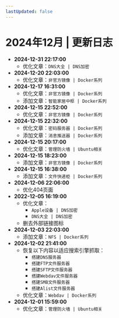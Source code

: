 ```yaml
---
lastUpdated: false
---
```


# 2024年12月 | 更新日志

- **2024-12-31 22:17:00**
  - 优化文章：`DNS大全 | DNS加密`
- **2024-12-20 22:03:00**
  - 优化文章：`非官方镜像 | Docker系列`
- **2024-12-17 16:31:00**
  - 优化文章：`非官方镜像 | Docker系列`
  - 添加文章：`智能家居中枢 | Docker系列`
- **2024-12-15 22:52:00**
  - 优化文章：`非官方镜像 | Docker系列`
- **2024-12-15 22:32:00**
  - 优化文章：`密码服务器 | Docker系列`
  - 添加文章：`消息推送器 | Docker系列`
- **2024-12-15 20:17:00**
  - 优化文章：`管理防火墙 | Ubuntu相关`
- **2024-12-15 18:23:00**
  - 添加文章：`非官方镜像 | Docker系列`
- **2024-12-15 16:38:00**
  - 添加文章：`文件快递柜 | Docker系列`
- **2024-12-06 22:06:00**
  - 优化404页面
- **2022-12-05 16:19:00**
  - 优化文章：
    - `Apple设备 | DNS加密`
    - `DNS大全 | DNS加密`
  - 删去外部链接图标
- **2024-12-03 22:03:00**
  - 添加文章：`NFS | Docker系列`
- **2024-12-02 21:41:00**
  - 恢复以下内容以适应搜索引擎抓取：
    - `搭建DNS服务器`
    - `搭建FTP文件服务器`
    - `搭建SFTP文件服务器`
    - `搭建Webdav文件服务器`
    - `搭建SMB文件服务器`
    - `搭建Alist文件服务器`
  - 优化文章：`Webdav | Docker系列`
- **2024-12-01 15:59:00**
  - 优化文章：`管理防火墙 | Ubuntu相关`
